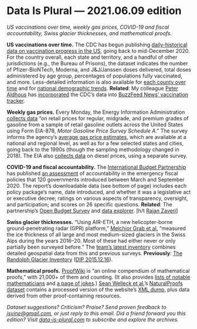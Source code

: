 Data Is Plural — 2021.06.09 edition
===================================

*US vaccinations over time, weekly gas prices, COVID-19 and fiscal accountability, Swiss glacier thicknesses, and mathematical proofs.*


__US vaccinations over time.__ The CDC has begun publishing [daily-historical data on vaccination progress in the US](https://data.cdc.gov/Vaccinations/COVID-19-Vaccinations-in-the-United-States-County/8xkx-amqh), going back to mid-December 2020. For the country overall, each state and territory, and a handful of other jurisdictions (e.g., the Bureau of Prisons), the dataset indicates the number of Pfizer-BioNTech, Moderna, and J&J/Janssen doses delivered, total doses administered by age group, percentages of populations fully vaccinated, and more. Less-detailed information is also available for [each county over time](https://data.cdc.gov/Vaccinations/COVID-19-Vaccinations-in-the-United-States-County/8xkx-amqh) and for [national demographic trends](https://data.cdc.gov/Vaccinations/COVID-19-Vaccination-Demographics-in-the-United-St/km4m-vcsb). __Related__: My colleague [Peter Aldhous](https://www.peteraldhous.com/) has [incorporated](https://twitter.com/paldhous/status/1401948291093340160) the CDC’s data into [BuzzFeed News’ vaccination tracker](https://www.buzzfeednews.com/article/peteraldhous/covid-vaccine-tracker).


__Weekly gas prices.__ Every Monday, the Energy Information Administration [collects data](https://www.eia.gov/petroleum/gasdiesel/gas_proc-methods.php) “on retail prices for regular, midgrade, and premium grades of gasoline from a sample of retail gasoline outlets across the United States using Form EIA-878, *Motor Gasoline Price Survey Schedule A*.” The survey informs the agency’s [average gas price estimates](https://www.eia.gov/petroleum/gasdiesel/), which are available at a national and regional level, as well as for a few selected states and cities, going back to the 1990s (though the sampling methodology changed in 2018). The EIA also [collects data](https://www.eia.gov/petroleum/gasdiesel/diesel_proc-methods.php) on diesel prices, using a separate survey.


__COVID-19 and fiscal accountability.__ The [International Budget Partnership](https://www.internationalbudget.org/) has published [an assessment](https://internationalbudget.org/covid/) of accountability in the emergency fiscal policies that 120 governments introduced between March and September 2020. The report’s downloadable data (see bottom of page) includes each policy package’s name, date introduced, and whether it was a legislative act or executive decree; ratings on various aspects of transparency, oversight, and participation; and scores on 26 specific questions. __Related__: The partnership’s [Open Budget Survey](https://www.internationalbudget.org/open-budget-survey/about) and [data explorer](https://survey.internationalbudget.org). [h/t [Rajan Zaveri](https://www.rajanzaveri.com/)]


__Swiss glacier thicknesses.__ “Using AIR-ETH, a new helicopter-borne ground-penetrating radar (GPR) platform,” [Melchior Grab et al.](https://www.cambridge.org/core/journals/journal-of-glaciology/article/ice-thickness-distribution-of-all-swiss-glaciers-based-on-extended-groundpenetrating-radar-data-and-glaciological-modeling/CB6685222A664FD3FCE1367E2B5245D8) “measured the ice thickness of all large and most medium-sized glaciers in the Swiss Alps during the years 2016–20. Most of these had either never or only partially been surveyed before.” The [team’s latest inventory](https://www.research-collection.ethz.ch/handle/20.500.11850/434697) combines detailed geospatial data from this and previous surveys. __Previously__: [The Randolph Glacier Inventory](http://www.glims.org/RGI/rgi50_dl.html) ([DIP 2015.12.16](https://www.data-is-plural.com/archive/2015-12-16-edition/)).


__Mathematical proofs.__ [ProofWiki](https://proofwiki.org/wiki/Main_Page) is “an online compendium of mathematical proofs,” with 21,000+ of them and counting. (It also provides [lists of notable mathematicians](https://proofwiki.org/wiki/Mathematician:Mathematicians) and [a page of jokes](https://proofwiki.org/wiki/ProofWiki:Jokes).) [Sean Welleck et al.](https://wellecks.github.io/naturalproofs/)’s [NaturalProofs dataset](https://github.com/wellecks/naturalproofs) contains a processed version of the website’s [XML dump](https://proofwiki.org/wiki/User:Afirou/website_dump), plus data derived from other proof-containing resources.


*Dataset suggestions? Criticism? Praise? Send proven feedback to jsvine@gmail.com, or just reply to this email. Did a friend forward you this edition? Visit [data-is-plural.com](https://www.data-is-plural.com) to subscribe and explore the archives.*
